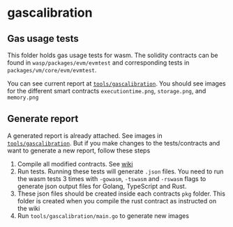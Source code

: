 # gascalibration

## Gas usage tests

This folder holds gas usage tests for wasm. The solidity contracts can be found in
`wasp/packages/evm/evmtest` and corresponding tests in `packages/vm/core/evm/evmtest`. 

You can see current report at [`tools/gascalibration`](tools/gascalibration). You should see images for the different smart contracts `executiontime.png`, `storage.png`, and `memory.png`

## Generate report

A generated report is already attached. See images in [`tools/gascalibration`](tools/gascalibration). But if you make changes to the tests/contracts and want to generate a new report, follow these steps

1) Compile all modified contracts. See [wiki](https://wiki.iota.org/smart-contracts/guide/schema/usage)
2) Run tests. Running these tests will generate `.json` files. You need to run the wasm tests 3 times with `-gowasm`, `-tswasm` and `-rswasm` flags to generate json output files
for Golang, TypeScript and Rust.
3) These json files should be created inside each contracts `pkg` folder. This folder is created when you compile the rust contract as instructed on the wiki 
4) Run `tools/gascalibration/main.go` to generate new images
